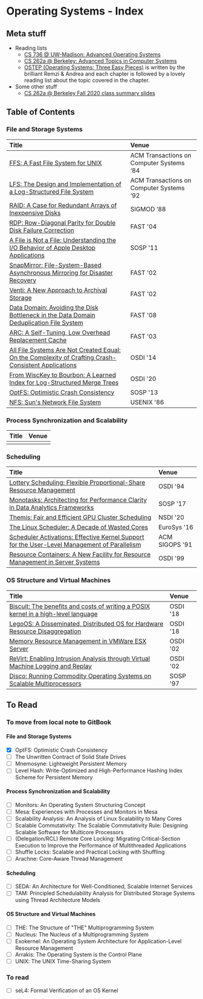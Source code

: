 # Operating Systems - Index

## Meta stuff

* Reading lists
  * [CS 736 @ UW-Madison: Advanced Operating Systems](cs-736-uw-madison-fall-2020-reading-list.md)
  * [CS 262a @ Berkeley: Advanced Topics in Computer Systems](https://ucbrise.github.io/cs262a-fall2020/)
  * [OSTEP \(Operating Systems: Three Easy Pieces\)](http://pages.cs.wisc.edu/~remzi/OSTEP/) is written by the brilliant Remzi & Andrea and each chapter is followed by a lovely reading list about the topic covered in the chapter.
* Some other stuff
  * [CS 262a @ Berkeley Fall 2020 class summary slides](https://ucbrise.github.io/cs262a-fall2020/notes/26-Class-Summary.pdf)

## Table of Contents

### File and Storage Systems

| Title | Venue |
| :--- | :--- |
| [FFS: A Fast File System for UNIX](ffs-a-fast-file-system-for-unix.md) | ACM Transactions on Computer Systems ‘84 |
| [LFS: The Design and Implementation of a Log-Structured File System](lfs-the-design-and-implementation-of-a-log-structured-file-system.md) | ACM Transactions on Computer Systems ‘92 |
| [RAID: A Case for Redundant Arrays of Inexpensive Disks](raid-a-case-for-redundant-arrays-of-inexpensive-disks.md) | SIGMOD ‘88 |
| [RDP: Row-Diagonal Parity for Double Disk Failure Correction](rdp-row-diagonal-parity-for-double-disk-failure-correction.md) | FAST '04 |
| [A File is Not a File: Understanding the I/O Behavior of Apple Desktop Applications](a-file-is-not-a-file-understanding-the-i-o-behavior-of-apple-desktop-applications.md) | SOSP '11 |
| [SnapMirror: File-System-Based Asynchronous Mirroring for Disaster Recovery](snapmirror-file-system-based-asynchronous-mirroring-for-disaster-recovery.md) | FAST '02 |
| [Venti: A New Approach to Archival Storage](venti-a-new-approach-to-archival-storage.md) | FAST '02 |
| [Data Domain: Avoiding the Disk Bottleneck in the Data Domain Deduplication File System](data-domain-avoiding-the-disk-bottleneck-in-the-data-domain-deduplication-file-system.md) | FAST '08 |
| [ARC: A Self-Tuning, Low Overhead Replacement Cache](arc-a-self-tuning-low-overhead-replacement-cache.md) | FAST '03 |
| [All File Systems Are Not Created Equal: On the Complexity of Crafting Crash-Consistent Applications](all-file-systems-are-not-created-equal-on-the-complexity-of-crafting-crash-consistent-applications.md) | OSDI '14 |
| [From WiscKey to Bourbon: A Learned Index for Log-Structured Merge Trees](from-wisckey-to-bourbon-a-learned-index-for-log-structured-merge-trees.md) | OSDI '20 |
| [OptFS: Optimistic Crash Consistency](optfs-optimistic-crash-consistency.md) | SOSP '13 |
| [NFS: Sun's Network File System](nfs-suns-network-file-system.md) | USENIX '86 |

### Process Synchronization and Scalability

| Title | Venue |
| :--- | :--- |
|  |  |

### Scheduling

| Title | Venue |
| :--- | :--- |
| [Lottery Scheduling: Flexible Proportional-Share Resource Management](lottery-scheduling-flexible-proportional-share-resource-management.md) | OSDI '94 |
| [Monotasks: Architecting for Performance Clarity in Data Analytics Frameworks](monotasks-architecting-for-performance-clarity-in-data-analytics-frameworks.md) | SOSP '17 |
| [Themis: Fair and Efficient GPU Cluster Scheduling](../../machine-learning-systems/index/themis-fair-and-efficient-gpu-cluster-scheduling.md) | NSDI '20 |
| [The Linux Scheduler: A Decade of Wasted Cores](the-linux-scheduler-a-decade-of-wasted-cores.md) | EuroSys '16 |
| [Scheduler Activations: Effective Kernel Support for the User-Level Management of Parallelism](scheduler-activations-effective-kernel-support-for-the-user-level-management-of-parallelism.md) | ACM SIGOPS '91 |
| [Resource Containers: A New Facility for Resource Management in Server Systems](resource-containers-a-new-facility-for-resource-management-in-server-systems.md) | OSDI '99 |

### OS Structure and Virtual Machines

| Title | Venue |
| :--- | :--- |
| [Biscuit: The benefits and costs of writing a POSIX kernel in a high-level language](biscuit-the-benefits-and-costs-of-writing-a-posix-kernel-in-a-high-level-language.md) | OSDI '18 |
| [LegoOS: A Disseminated, Distributed OS for Hardware Resource Disaggregation](legoos-a-disseminated-distributed-os-for-hardware-resource-disaggregation.md) | OSDI '18 |
| [Memory Resource Management in VMWare ESX Server](memory-resource-management-in-vmware-esx-server.md) | OSDI '02 |
| [ReVirt: Enabling Intrusion Analysis through Virtual Machine Logging and Replay](revirt-enabling-intrusion-analysis-through-virtual-machine-logging-and-replay.md) | OSDI '02 |
| [Disco: Running Commodity Operating Systems on Scalable Multiprocessors](disco-running-commodity-operating-systems-on-scalable-multiprocessors.md) | SOSP '97 |

## To Read

### To move from local note to GitBook

#### File and Storage Systems

* [x] OptFS: Optimistic Crash Consistency
* [ ] The Unwritten Contract of Solid State Drives
* [ ] Mnemosyne: Lightweight Persistent Memory
* [ ] Level Hash: Write-Optimized and High-Performance Hashing Index Scheme for Persistent Memory

#### Process Synchronization and Scalability

* [ ] Monitors: An Operating System Structuring Concept
* [ ] Mesa: Experiences with Processes and Monitors in Mesa
* [ ] Scalability Analysis: An Analysis of Linux Scalability to Many Cores
* [ ] Scalable Commutativity: The Scalable Commutativity Rule: Designing Scalable Software for Multicore Processors
* [ ] \(Delegation/RCL\) Remote Core Locking: Migrating Critical-Section Execution to Improve the Performance of Multithreaded Applications
* [ ] Shuffle Locks: Scalable and Practical Locking with Shuffling
* [ ] Arachne: Core-Aware Thread Management

#### Scheduling

* [ ] SEDA: An Architecture for Well-Conditioned, Scalable Internet Services
* [ ] TAM: Principled Schedulability Analysis for Distributed Storage Systems using Thread Architecture Models

#### OS Structure and Virtual Machines

* [ ] THE: The Structure of "THE" Multiprogramming System
* [ ] Nucleus: The Nucleus of a Multiprogramming System
* [ ] Exokernel: An Operating System Architecture for Application-Level Resource Management
* [ ] Arrakis: The Operating System is the Control Plane
* [ ] UNIX: The UNIX Time-Sharing System

### To read

* [ ] seL4: Formal Verification of an OS Kernel





